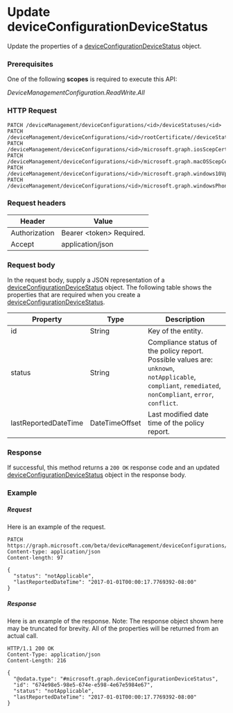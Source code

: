 ﻿# Update deviceConfigurationDeviceStatus
Update the properties of a [deviceConfigurationDeviceStatus](../resources/intune_deviceconfig_deviceconfigurationdevicestatus.md) object.
### Prerequisites
One of the following **scopes** is required to execute this API:

*DeviceManagementConfiguration.ReadWrite.All*
### HTTP Request
<!-- {
  "blockType": "ignored"
}
-->
```http
PATCH /deviceManagement/deviceConfigurations/<id>/deviceStatuses/<id>
PATCH /deviceManagement/deviceConfigurations/<id>/rootCertificate//deviceStatuses/<id>
PATCH /deviceManagement/deviceConfigurations/<id>/microsoft.graph.iosScepCertificateProfile/rootCertificate//deviceStatuses/<id>
PATCH /deviceManagement/deviceConfigurations/<id>/microsoft.graph.macOSScepCertificateProfile/rootCertificate//deviceStatuses/<id>
PATCH /deviceManagement/deviceConfigurations/<id>/microsoft.graph.windows10VpnConfiguration/identityCertificate//deviceStatuses/<id>
PATCH /deviceManagement/deviceConfigurations/<id>/microsoft.graph.windowsPhone81VpnConfiguration/identityCertificate//deviceStatuses/<id>
```

### Request headers
|Header|Value|
|---|---|
|Authorization|Bearer &lt;token&gt; Required.|
|Accept|application/json|

### Request body
In the request body, supply a JSON representation of a [deviceConfigurationDeviceStatus](../resources/intune_deviceconfig_deviceconfigurationdevicestatus.md) object.
The following table shows the properties that are required when you create a [deviceConfigurationDeviceStatus](../resources/intune_deviceconfig_deviceconfigurationdevicestatus.md).

|Property|Type|Description|
|---|---|---|
|id|String|Key of the entity.|
|status|String|Compliance status of the policy report. Possible values are: `unknown`, `notApplicable`, `compliant`, `remediated`, `nonCompliant`, `error`, `conflict`.|
|lastReportedDateTime|DateTimeOffset|Last modified date time of the policy report.|



### Response
If successful, this method returns a `200 OK` response code and an updated [deviceConfigurationDeviceStatus](../resources/intune_deviceconfig_deviceconfigurationdevicestatus.md) object in the response body.

### Example
##### Request
Here is an example of the request.
```http
PATCH https://graph.microsoft.com/beta/deviceManagement/deviceConfigurations/<id>/deviceStatuses/<id>
Content-type: application/json
Content-length: 97

{
  "status": "notApplicable",
  "lastReportedDateTime": "2017-01-01T00:00:17.7769392-08:00"
}
```

##### Response
Here is an example of the response. Note: The response object shown here may be truncated for brevity. All of the properties will be returned from an actual call.
```http
HTTP/1.1 200 OK
Content-Type: application/json
Content-Length: 216

{
  "@odata.type": "#microsoft.graph.deviceConfigurationDeviceStatus",
  "id": "674e98e5-98e5-674e-e598-4e67e5984e67",
  "status": "notApplicable",
  "lastReportedDateTime": "2017-01-01T00:00:17.7769392-08:00"
}
```



